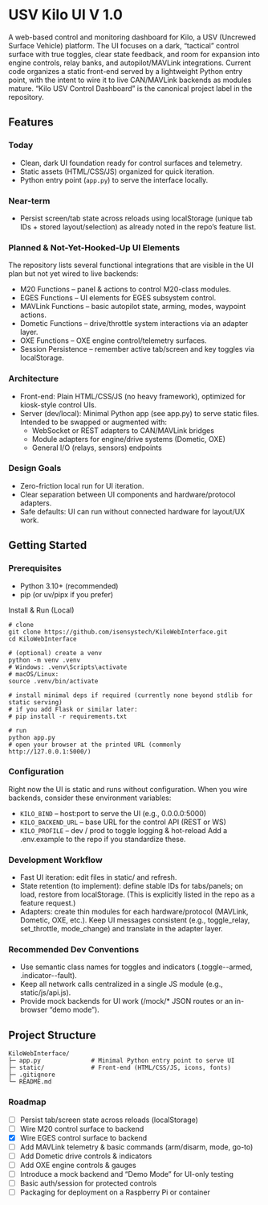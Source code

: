 # USV Kilo UI V 1.0

A web-based control and monitoring dashboard for Kilo, a USV (Uncrewed Surface Vehicle) platform. The UI focuses on a dark, “tactical” control surface with true toggles, clear state feedback, and room for expansion into engine controls, relay banks, and autopilot/MAVLink integrations. Current code organizes a static front-end served by a lightweight Python entry point, with the intent to wire it to live CAN/MAVLink backends as modules mature. “Kilo USV Control Dashboard” is the canonical project label in the repository.
## Features

### Today

* Clean, dark UI foundation ready for control surfaces and telemetry.
* Static assets (HTML/CSS/JS) organized for quick iteration.
* Python entry point (```app.py```) to serve the interface locally.
### Near-term
* Persist screen/tab state across reloads using localStorage (unique tab IDs + stored layout/selection) as already noted in the repo’s feature list. 

### Planned & Not-Yet-Hooked-Up UI Elements

The repository lists several functional integrations that are visible in the UI plan but not yet wired to live backends:

* M20 Functions – panel & actions to control M20-class modules. 
* EGES Functions – UI elements for EGES subsystem control. 
* MAVLink Functions – basic autopilot state, arming, modes, waypoint actions. 
* Dometic Functions – drive/throttle system interactions via an adapter layer. 
* OXE Functions – OXE engine control/telemetry surfaces. 
* Session Persistence – remember active tab/screen and key toggles via localStorage.

### Architecture
* Front-end: Plain HTML/CSS/JS (no heavy framework), optimized for kiosk-style control UIs.
* Server (dev/local): Minimal Python app (see app.py) to serve static files. Intended to be swapped or augmented with:
  -  WebSocket or REST adapters to CAN/MAVLink bridges
  -  Module adapters for engine/drive systems (Dometic, OXE)
  -  General I/O (relays, sensors) endpoints

### Design Goals

* Zero-friction local run for UI iteration.
* Clear separation between UI components and hardware/protocol adapters.
* Safe defaults: UI can run without connected hardware for layout/UX work.

## Getting Started
### Prerequisites
* Python 3.10+ (recommended)
* pip (or uv/pipx if you prefer)

Install & Run (Local)
```
# clone
git clone https://github.com/isensystech/KiloWebInterface.git
cd KiloWebInterface

# (optional) create a venv
python -m venv .venv
# Windows: .venv\Scripts\activate
# macOS/Linux:
source .venv/bin/activate

# install minimal deps if required (currently none beyond stdlib for static serving)
# if you add Flask or similar later:
# pip install -r requirements.txt

# run
python app.py
# open your browser at the printed URL (commonly http://127.0.0.1:5000/)

```

### Configuration
Right now the UI is static and runs without configuration.
When you wire backends, consider these environment variables:
* ``` KILO_BIND ``` – host:port to serve the UI (e.g., 0.0.0.0:5000)
* ``` KILO_BACKEND_URL ``` – base URL for the control API (REST or WS)
* ``` KILO_PROFILE ``` – dev / prod to toggle logging & hot-reload
Add a .env.example to the repo if you standardize these.

### Development Workflow
* Fast UI iteration: edit files in static/ and refresh.
* State retention (to implement): define stable IDs for tabs/panels; on load, restore from localStorage. (This is explicitly listed in the repo as a feature request.) 
* Adapters: create thin modules for each hardware/protocol (MAVLink, Dometic, OXE, etc.). Keep UI messages consistent (e.g., toggle_relay, set_throttle, mode_change) and translate in the adapter layer.

### Recommended Dev Conventions
* Use semantic class names for toggles and indicators (.toggle--armed, .indicator--fault).
* Keep all network calls centralized in a single JS module (e.g., static/js/api.js).
* Provide mock backends for UI work (/mock/* JSON routes or an in-browser “demo mode”).

## Project Structure
```
KiloWebInterface/
├─ app.py              # Minimal Python entry point to serve UI
├─ static/             # Front-end (HTML/CSS/JS, icons, fonts)
├─ .gitignore
└─ README.md

```
### Roadmap
- [ ] Persist tab/screen state across reloads (localStorage)
- [ ] Wire M20 control surface to backend
- [x] Wire EGES control surface to backend
- [ ] Add MAVLink telemetry & basic commands (arm/disarm, mode, go-to)
- [ ] Add Dometic drive controls & indicators
- [ ] Add OXE engine controls & gauges
- [ ] Introduce a mock backend and “Demo Mode” for UI-only testing
- [ ] Basic auth/session for protected controls
- [ ] Packaging for deployment on a Raspberry Pi or container